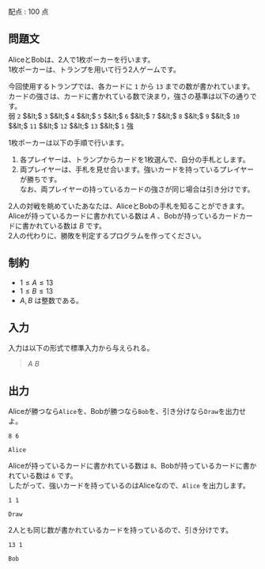 配点 : $100$ 点

## 問題文

AliceとBobは、2人で1枚ポーカーを行います。<br>
1枚ポーカーは、トランプを用いて行う2人ゲームです。  

今回使用するトランプでは、各カードに `1` から `13` までの数が書かれています。 <br>
カードの強さは、カードに書かれている数で決まり，強さの基準は以下の通りです。<br>
弱 `2` $&lt;$ `3` $&lt;$ `4` $&lt;$ `5` $&lt;$ `6` $&lt;$ `7` $&lt;$ `8` $&lt;$ `9` $&lt;$ `10` $&lt;$ `11` $&lt;$ `12` $&lt;$ `13` $&lt;$ `1` 強    

1枚ポーカーは以下の手順で行います。  

1. 各プレイヤーは、トランプからカードを1枚選んで、自分の手札とします。
2. 両プレイヤーは、手札を見せ合います。強いカードを持っているプレイヤーが勝ちです。<br>
   なお、両プレイヤーの持っているカードの強さが同じ場合は引き分けです。

2人の対戦を眺めていたあなたは、AliceとBobの手札を知ることができます。<br>
Aliceが持っているカードに書かれている数は $A$ 、Bobが持っているカードカードに書かれている数は $B$ です。<br>
2人の代わりに、勝敗を判定するプログラムを作ってください。   

## 制約

- $1 \leq A \leq 13$
- $1 \leq B \leq 13$
- $A,B$ は整数である。

## 入力

入力は以下の形式で標準入力から与えられる。

> $A$ $B$

## 出力

Aliceが勝つなら`Alice`を、Bobが勝つなら`Bob`を、引き分けなら`Draw`を出力せよ。

```input1
8 6
```

```output1
Alice
```

Aliceが持っているカードに書かれている数は `8`、Bobが持っているカードに書かれている数は `6` です。<br>
したがって、強いカードを持っているのはAliceなので、`Alice` を出力します。

```input2
1 1
```

```output2
Draw
```

2人とも同じ数が書かれているカードを持っているので、引き分けです。

```input3
13 1
```

```output3
Bob
```